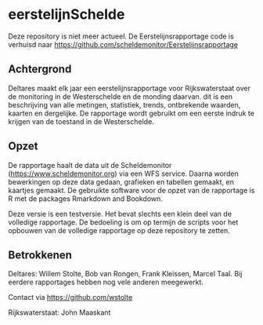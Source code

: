 # eerstelijnSchelde

Deze repository is niet meer actueel. De Eerstelijnsrapportage code is verhuisd naar https://github.com/scheldemonitor/Eerstelijnsrapportage

## Achtergrond

Deltares maakt elk jaar een eerstelijnsrapportage voor Rijkswaterstaat over de monitoring in de Westerschelde en de monding daarvan. dit is een beschrijving van alle metingen, statistiek, trends, ontbrekende waarden, kaarten en dergelijke. De rapportage wordt gebruikt om een eerste indruk te krijgen van de toestand in de Westerschelde. 

## Opzet

De rapportage haalt de data uit de Scheldemonitor (https://www.scheldemonitor.org) via een WFS service. Daarna worden bewerkingen op deze data gedaan, grafieken en tabellen gemaakt, en kaartjes gemaakt. De gebruikte software voor de opzet van de rapportage is R met de packages Rmarkdown and Bookdown.

Deze versie is een testversie. Het bevat slechts een klein deel van de volledige rapportage. De bedoeling is om op termijn de scripts voor het opbouwen van de volledige rapportage op deze repository te zetten. 

## Betrokkenen

Deltares: Willem Stolte, Bob van Rongen, Frank Kleissen, Marcel Taal. Bij eerdere rapportages hebben nog vele anderen meegewerkt.

Contact via https://github.com/wstolte

Rijkswaterstaat: John Maaskant
